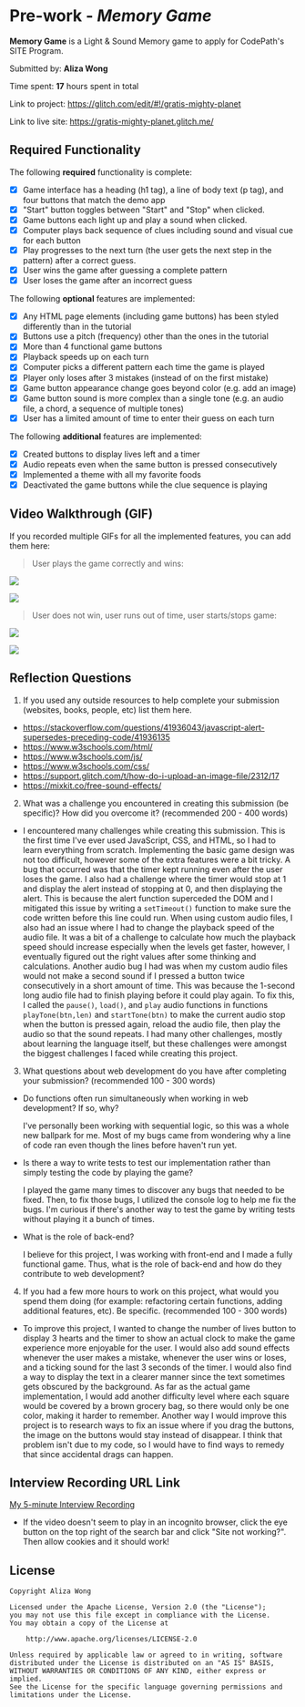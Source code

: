 # Pre-work - *Memory Game*

**Memory Game** is a Light & Sound Memory game to apply for CodePath's SITE Program. 

Submitted by: **Aliza Wong**

Time spent: **17** hours spent in total

Link to project: https://glitch.com/edit/#!/gratis-mighty-planet

Link to live site: https://gratis-mighty-planet.glitch.me/

## Required Functionality

The following **required** functionality is complete:

* [X] Game interface has a heading (h1 tag), a line of body text (p tag), and four buttons that match the demo app
* [X] "Start" button toggles between "Start" and "Stop" when clicked. 
* [X] Game buttons each light up and play a sound when clicked. 
* [X] Computer plays back sequence of clues including sound and visual cue for each button
* [X] Play progresses to the next turn (the user gets the next step in the pattern) after a correct guess. 
* [X] User wins the game after guessing a complete pattern
* [X] User loses the game after an incorrect guess

The following **optional** features are implemented:

* [X] Any HTML page elements (including game buttons) has been styled differently than in the tutorial
* [X] Buttons use a pitch (frequency) other than the ones in the tutorial
* [X] More than 4 functional game buttons
* [X] Playback speeds up on each turn
* [X] Computer picks a different pattern each time the game is played
* [X] Player only loses after 3 mistakes (instead of on the first mistake)
* [X] Game button appearance change goes beyond color (e.g. add an image)
* [X] Game button sound is more complex than a single tone (e.g. an audio file, a chord, a sequence of multiple tones)
* [X] User has a limited amount of time to enter their guess on each turn

The following **additional** features are implemented:

- [X] Created buttons to display lives left and a timer
- [X] Audio repeats even when the same button is pressed consecutively
- [X] Implemented a theme with all my favorite foods
- [X] Deactivated the game buttons while the clue sequence is playing

## Video Walkthrough (GIF)

If you recorded multiple GIFs for all the implemented features, you can add them here:

> User plays the game correctly and wins:

![](https://user-images.githubusercontent.com/97565167/158479299-2e244148-e6f9-4dbe-8842-50b20f6f7f9f.gif)

![](https://user-images.githubusercontent.com/97565167/158479664-ef0eeb7f-1d41-49dd-aca0-4949da02cd9b.gif)

> User does not win, user runs out of time, user starts/stops game:

![](https://user-images.githubusercontent.com/97565167/158480046-5e7ef5f0-9d65-4561-9ac3-a27562e99b84.gif)

![](https://user-images.githubusercontent.com/97565167/158480211-be1c51ec-b538-495a-8c9f-991c228309f6.gif)

## Reflection Questions
1. If you used any outside resources to help complete your submission (websites, books, people, etc) list them here. 
  - https://stackoverflow.com/questions/41936043/javascript-alert-supersedes-preceding-code/41936135
  - https://www.w3schools.com/html/
  - https://www.w3schools.com/js/
  - https://www.w3schools.com/css/
  - https://support.glitch.com/t/how-do-i-upload-an-image-file/2312/17
  - https://mixkit.co/free-sound-effects/
  
  

2. What was a challenge you encountered in creating this submission (be specific)? How did you overcome it? (recommended 200 - 400 words) 

  - I encountered many challenges while creating this submission. This is the first time I've ever used JavaScript, CSS, and HTML, so I had to learn everything from scratch. 
Implementing the basic game design was not too difficult, however some of the extra features were a bit tricky. A bug that occurred was that the timer kept running even 
after the user loses the game. I also had a challenge where the timer would stop at 1 and display the alert instead of stopping at 0, and then displaying the alert. This is because
the alert function superceded the DOM and I mitigated this issue by writing a `setTimeout()` function to make sure the code written before this line could run. When using custom
audio files, I also had an issue where I had to change the playback speed of the audio file. It was a bit of a challenge to calculate how much the playback speed should increase
especially when the levels get faster, however, I eventually figured out the right values after some thinking and calculations. 
Another audio bug I had was when my custom audio files would not make a second sound if I pressed a button twice consecutively in a short amount of time. This was because the 1-second long audio file had to finish playing before it could play again. To fix this, I called the `pause()`, `load()`, and `play` audio functions in functions `playTone(btn,len)` and `startTone(btn)` to make the current audio stop when the button is pressed again, reload the audio file, then play the audio so that the sound repeats. I had many other challenges, mostly about learning the language
itself, but these challenges were amongst the biggest challenges I faced while creating this project. 

3. What questions about web development do you have after completing your submission? (recommended 100 - 300 words) 
  - Do functions often run simultaneously when working in web development? If so, why?
  
      I've personally been working with sequential logic, so this was a whole new ballpark for me. Most of my bugs came from wondering why a line of code ran even though the lines before haven't
      run yet. 
  - Is there a way to write tests to test our implementation rather than simply testing the code by playing the game?

     I played the game many times to discover any bugs that needed to be fixed. Then, to fix those bugs, I utilized the console log to help me fix the bugs. I'm curious if there's another way to test the game by writing tests without playing it a bunch of times. 
  - What is the role of back-end?
 
    I believe for this project, I was working with front-end and I made a fully functional game. Thus, what is the role of back-end and how do they contribute to web development?

4. If you had a few more hours to work on this project, what would you spend them doing (for example: refactoring certain functions, adding additional features, etc). Be specific. (recommended 100 - 300 words) 

  - To improve this project, I wanted to change the number of lives button to display 3 hearts and the timer to show an actual clock to make the game experience more enjoyable
for the user. I would also add sound effects whenever the user makes a mistake, whenever the user wins or loses, and a ticking sound for the last 3 seconds of the timer. I would also find a way to display
the text in a clearer manner since the text sometimes gets obscured by the background. As far as the actual game implementation, I would add another difficulty level where each square would be covered by a
brown grocery bag, so there would only be one color, making it harder to remember. Another way I would improve this project is to research ways to fix an issue where if you drag the buttons, the image on the buttons
would stay instead of disappear. I think that problem isn't due to my code, so I would have to find ways to remedy that since accidental drags can happen. 



## Interview Recording URL Link

[My 5-minute Interview Recording](https://drive.google.com/file/d/1YPS0BuKVSTYq0li8p0tquf-HnTb2GEhp/view?usp=sharing)

- If the video doesn't seem to play in an incognito browser, click the eye button on the top right of the search bar and click "Site not working?". Then allow cookies and it should work!


## License

    Copyright Aliza Wong

    Licensed under the Apache License, Version 2.0 (the "License");
    you may not use this file except in compliance with the License.
    You may obtain a copy of the License at

        http://www.apache.org/licenses/LICENSE-2.0

    Unless required by applicable law or agreed to in writing, software
    distributed under the License is distributed on an "AS IS" BASIS,
    WITHOUT WARRANTIES OR CONDITIONS OF ANY KIND, either express or implied.
    See the License for the specific language governing permissions and
    limitations under the License.

